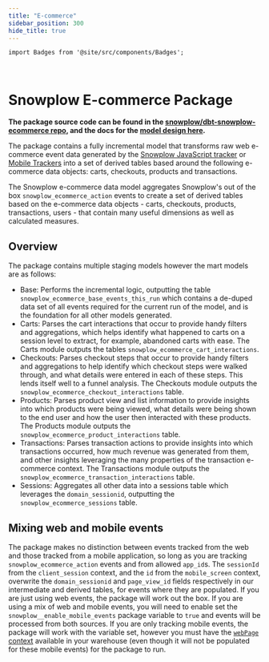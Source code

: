 ```yaml
---
title: "E-commerce"
sidebar_position: 300
hide_title: true
---
```


```mdx-code-block
import Badges from '@site/src/components/Badges';
```
<Badges badgeType="dbt-package Release" pkg="ecommerce"></Badges>&nbsp;
<Badges badgeType="Actively Maintained"></Badges>

# Snowplow E-commerce Package

**The package source code can be found in the [snowplow/dbt-snowplow-ecommerce repo](https://github.com/snowplow/dbt-snowplow-ecommerce), and the docs for the [model design here](https://snowplow.github.io/dbt-snowplow-ecommerce/#!/overview/snowplow_ecommerce).**

The package contains a fully incremental model that transforms raw web e-commerce event data generated by the [Snowplow JavaScript tracker](/docs/collecting-data/collecting-from-own-applications/javascript-trackers/index.md) or [Mobile Trackers](/docs/collecting-data/collecting-from-own-applications/mobile-trackers/index.md) into a set of derived tables based around the following e-commerce data objects: carts, checkouts, products and transactions.

The Snowplow e-commerce data model aggregates Snowplow's out of the box `snowplow_ecommerce_action` events to create a set of derived tables based on the e-commerce data objects - carts, checkouts, products, transactions, users - that contain many useful dimensions as well as calculated measures.

## Overview

The package contains multiple staging models however the mart models are as follows:

- Base: Performs the incremental logic, outputting the table `snowplow_ecommerce_base_events_this_run` which contains a de-duped data set of all events required for the current run of the model, and is the foundation for all other models generated.
- Carts: Parses the cart interactions that occur to provide handy filters and aggregations, which helps identify what happened to carts on a session level to extract, for example, abandoned carts with ease. The Carts module outputs the tables `snowplow_ecommerce_cart_interactions`.
- Checkouts: Parses checkout steps that occur to provide handy filters and aggregations to help identify which checkout steps were walked through, and what details were entered in each of these steps. This lends itself well to a funnel analysis. The Checkouts module outputs the `snowplow_ecommerce_checkout_interactions` table.
- Products: Parses product view and list information to provide insights into which products were being viewed, what details were being shown to the end user and how the user then interacted with these products. The Products module outputs the `snowplow_ecommerce_product_interactions` table.
- Transactions: Parses transaction actions to provide insights into which transactions occurred, how much revenue was generated from them, and other insights leveraging the many properties of the transaction e-commerce context. The Transactions module outputs the `snowplow_ecommerce_transaction_interactions` table.
- Sessions: Aggregates all other data into a sessions table which leverages the  `domain_sessionid`, outputting the `snowplow_ecommerce_sessions` table.


## Mixing web and mobile events

The package makes no distinction between events tracked from the web and those tracked from a mobile application, so long as you are tracking `snowplow_ecommerce_action` events and from allowed `app_id`s. The `sessionId` from the `client_session` context, and the `id` from the `mobile_screen` context, overwrite the `domain_sessionid` and `page_view_id` fields respectively in our intermediate and derived tables, for events where they are populated. If you are just using web events, the package will work out the box. If you are using a mix of web and mobile events, you will need to enable set the `snowplow__enable_mobile_events` package variable to `true` and events will be processed from both sources. If you are only tracking mobile events, the package will work with the variable set, however you must have the [`webPage` context](/docs/collecting-data/collecting-from-own-applications/javascript-trackers/web-tracker/tracker-setup/initialization-options/index.md#adding-predefined-contexts) available in your warehouse (even though it will not be populated for these mobile events) for the package to run.
